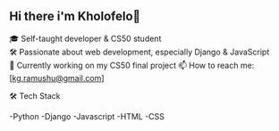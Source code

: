 ## Hi there i'm Kholofelo👋

🎓 Self-taught developer & CS50 student  
🛠️ Passionate about web development, especially Django & JavaScript  
🌱 Currently working on my CS50 final project
📫 How to reach me: [kg.ramushu@gmail.com]

🛠️ Tech Stack 

-Python
-Django
-Javascript
-HTML
-CSS
